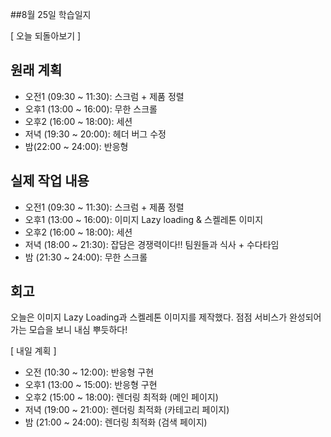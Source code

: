 ##8월 25일 학습일지

[ 오늘 되돌아보기 ]

## 원래 계획

- 오전1 (09:30 ~ 11:30): 스크럼 + 제품 정렬
- 오후1 (13:00 ~ 16:00): 무한 스크롤
- 오후2 (16:00 ~ 18:00): 세션
- 저녁 (19:30 ~ 20:00): 헤더 버그 수정
- 밤(22:00 ~ 24:00): 반응형

## 실제 작업 내용

- 오전1 (09:30 ~ 11:30): 스크럼 + 제품 정렬
- 오후1 (13:00 ~ 16:00): 이미지 Lazy loading & 스켈레톤 이미지
- 오후2 (16:00 ~ 18:00): 세션
- 저녁 (18:00 ~ 21:30): 잡담은 경쟁력이다!! 팀원들과 식사 + 수다타임
- 밤 (21:30 ~ 24:00): 무한 스크롤

## 회고

오늘은 이미지 Lazy Loading과 스켈레톤 이미지를 제작했다. 점점 서비스가 완성되어가는 모습을 보니 내심 뿌듯하다!

[ 내일 계획 ]

- 오전 (10:30 ~ 12:00): 반응형 구현
- 오후1 (13:00 ~ 15:00): 반응형 구현
- 오후2 (15:00 ~ 18:00): 렌더링 최적화 (메인 페이지)
- 저녁 (19:00 ~ 21:00): 렌더링 최적화 (카테고리 페이지)
- 밤 (21:00 ~ 24:00): 렌더링 최적화 (검색 페이지)
